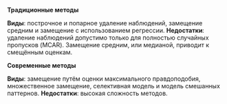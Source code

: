 **Традиционные методы**

**Виды**: построчное и попарное удаление наблюдений, замещение средним и замещение с использованием регрессии.
**Недостатки**: удаление наблюдений допустимо только для полностью случайных пропусков (MCAR). Замещение средним, или медианой, приводит к смещённым оценкам.

**Современные методы**

**Виды**: замещение путём оценки максимального правдоподобия, множественное замещение, селективная модель и модель смешанных паттернов.
**Недостатки**: высокая сложность методов.